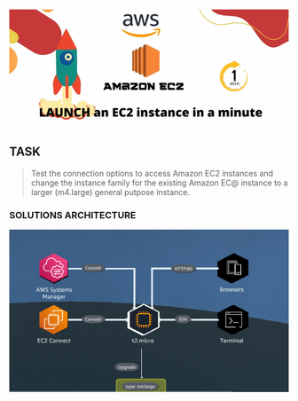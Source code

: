 #

![ec2](https://github.com/tuyojr/aws_cloud_quest/blob/main/images/ec2.webp)

## TASK

> Test the connection options to access Amazon EC2 instances and change the instance family for the existing Amazon EC@ instance to a larger (m4.large) general putpose instance.

### SOLUTIONS ARCHITECTURE

![solution_architecture](https://github.com/tuyojr/aws_cloud_quest/blob/main/images/computing_solutions.png)

